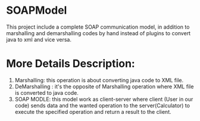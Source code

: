 # SOAPModel
This project include a complete SOAP communication model, in addition to marshalling and demarshalling codes by hand
instead of plugins to convert java to xml and vice versa.

# More Details Description:
1. Marshalling: this operation is about converting java code to XML file.
2. DeMarshalling : it's the opposite of Marshalling operation where XML file is converted to java code.
3. SOAP MODLE: this model work as client-server where client (User in our code) sends data and the wanted operation 
to the server(Calculator) to execute the specified operation and return a result to the client.
